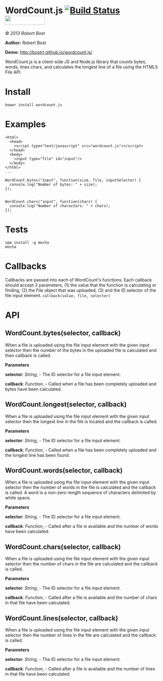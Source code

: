 WordCount.js [![Build Status](https://travis-ci.org/bostrt/wordcount.js.png?branch=master)](https://travis-ci.org/bostrt/wordcount.js) <img src="http://benschwarz.github.io/bower-badges/badge@2x.png" width="130" height="30">
============
*&copy; 2013 Robert Bost*

**Author:** Robert Bost <bostrt at gmail dot com>

**Demo:** http://bostrt.github.io/wordcount.js/

WordCount.js is a client-side JS and Node.js library that counts bytes, words, lines
chars, and calculates the longest line of a file using the HTML5 File API.

Install
=======

    bower install wordcount.js

Examples
========

```
<html>
  <head>
    <script type="text/javascript" src="wordcount.js"></script>
  </head>
  <body>
    <input type="file" id="input"/>
  </body>
</html>
...

WordCount.bytes("input", function(size, file, inputSelector) {
  console.log("Number of bytes: " + size);
});


WordCount.chars("input", function(chars) {
  console.log("Number of characters: " + chars);
});
```

Tests
=====

    npm install -g mocha
    mocha

# Callbacks
Callbacks are passed into each of WordCount's
functions. Each callback should accept 3 parameters, (1) the value that the
function is calculating or finding, (2) the File object that was uploaded,
(3) and the ID selector of the file input element.
`callback(value, file, selector)`


API
===

WordCount.bytes(selector, callback)
-----------------------------------
When a file is uploaded using the file input element with the given input
selector then the number of the bytes in the uploaded file is calculated
and then callback is called.


**Parameters**

**selector**:  *String*,  - The ID selector for a file input element.

**callback**:  *Function*,  - Called when a file has been completely uploaded and bytes have been calculated.

WordCount.longest(selector, callback)
-------------------------------------
When a file is uploaded using the file input element with the given input
selector then the longest line in the file is located and the callback
is called.



**Parameters**

**selector**:  *String*,  - The ID selector for a file input element.

**callback**:  *Function*,  - Called when a file has been completely uploaded and the longest line has been found.

WordCount.words(selector, callback)
-----------------------------------
When a file is uploaded using the file input element with the given input
selector then the number of words in the file is calculated and the
callback is called. A word is a non-zero-length sequence of characters
delimited by white space.


**Parameters**

**selector**:  *String*,  - The ID selector for a file input element.

**callback**:  *Function*,  - Called after a file is available and the number of words have been calculated.

WordCount.chars(selector, callback)
-----------------------------------
When a file is uploaded using the file input element with the given input
selector then the number of chars in the file are calculated and the
callback is called.


**Parameters**

**selector**:  *String*,  - The ID selector for a file input element.

**callback**:  *Function*,  - Called after a file is available and the number of chars in that file have been calculated.

WordCount.lines(selector, callback)
-----------------------------------
When a file is uploaded using the file input element with the given input
selector then the number of lines in the file are calculated and the
callback is called.


**Parameters**

**selector**:  *String*,  - The ID selector for a file input element.

**callback**:  *Function*,  - Called after a file is available and the number of lines in that file have been calculated.
